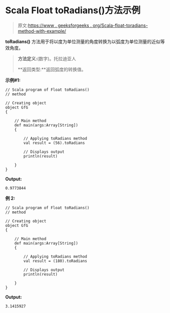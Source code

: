 # Scala Float toRadians()方法示例

> 原文:[https://www . geeksforgeeks . org/Scala-float-toradians-method-with-example/](https://www.geeksforgeeks.org/scala-float-toradians-method-with-example/)

**toRadians()** 方法用于将以度为单位测量的角度转换为以弧度为单位测量的近似等效角度。

> **方法定义:**(数字)。托拉迪亚人
> 
> **返回类型:**返回弧度的转换值。

**示例#1:**

```
// Scala program of Float toRadians()
// method

// Creating object
object GfG
{ 

    // Main method
    def main(args:Array[String])
    {

        // Applying toRadians method
        val result = (56).toRadians

        // Displays output
        println(result)

    }
} 
```

**Output:**

```
0.9773844

```

**例 2:**

```
// Scala program of Float toRadians()
// method

// Creating object
object GfG
{ 

    // Main method
    def main(args:Array[String])
    {

        // Applying toRadians method
        val result = (180).toRadians

        // Displays output
        println(result)

    }
} 
```

**Output:**

```
3.1415927

```